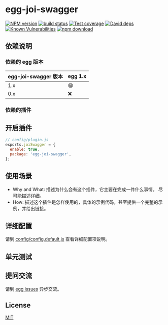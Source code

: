 # egg-joi-swagger

[![NPM version][npm-image]][npm-url]
[![build status][travis-image]][travis-url]
[![Test coverage][codecov-image]][codecov-url]
[![David deps][david-image]][david-url]
[![Known Vulnerabilities][snyk-image]][snyk-url]
[![npm download][download-image]][download-url]

[npm-image]: https://img.shields.io/npm/v/egg-joi-swagger.svg?style=flat-square
[npm-url]: https://npmjs.org/package/egg-joi-swagger
[travis-image]: https://img.shields.io/travis/eggjs/egg-joi-swagger.svg?style=flat-square
[travis-url]: https://travis-ci.org/eggjs/egg-joi-swagger
[codecov-image]: https://img.shields.io/codecov/c/github/eggjs/egg-joi-swagger.svg?style=flat-square
[codecov-url]: https://codecov.io/github/eggjs/egg-joi-swagger?branch=master
[david-image]: https://img.shields.io/david/eggjs/egg-joi-swagger.svg?style=flat-square
[david-url]: https://david-dm.org/eggjs/egg-joi-swagger
[snyk-image]: https://snyk.io/test/npm/egg-joi-swagger/badge.svg?style=flat-square
[snyk-url]: https://snyk.io/test/npm/egg-joi-swagger
[download-image]: https://img.shields.io/npm/dm/egg-joi-swagger.svg?style=flat-square
[download-url]: https://npmjs.org/package/egg-joi-swagger

<!--
Description here.
-->

## 依赖说明

### 依赖的 egg 版本

egg-joi-swagger 版本 | egg 1.x
--- | ---
1.x | 😁
0.x | ❌

### 依赖的插件
<!--

如果有依赖其它插件，请在这里特别说明。如

- security
- multipart

-->

## 开启插件

```js
// config/plugin.js
exports.joiSwagger = {
  enable: true,
  package: 'egg-joi-swagger',
};
```

## 使用场景

- Why and What: 描述为什么会有这个插件，它主要在完成一件什么事情。
尽可能描述详细。
- How: 描述这个插件是怎样使用的，具体的示例代码，甚至提供一个完整的示例，并给出链接。

## 详细配置

请到 [config/config.default.js](config/config.default.js) 查看详细配置项说明。

## 单元测试

<!-- 描述如何在单元测试中使用此插件，例如 schedule 如何触发。无则省略。-->

## 提问交流

请到 [egg issues](https://github.com/eggjs/egg/issues) 异步交流。

## License

[MIT](LICENSE)
